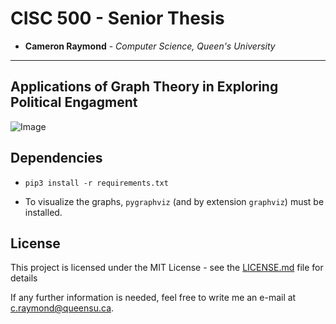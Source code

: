 # CISC 500 - Senior Thesis

* **Cameron Raymond** - *Computer Science, Queen's University*

** **

## Applications of Graph Theory in Exploring Political Engagment

![Image](https://raw.githubusercontent.com/cameron-raymond/CISC500-SeniorThesis/master/visualizations/JustinTrudeau_theJagmeetSingh_AndrewScheer_ElizabethMay_MaximeBernier_graph_4416_tweets_23754_retweeters_65897_retweets_topics0_1_2_3_4_5_6_7.png)

## Dependencies

* `pip3 install -r requirements.txt`

* To visualize the graphs, `pygraphviz` (and by extension `graphviz`) must be installed.

## License

This project is licensed under the MIT License - see the [LICENSE.md](LICENSE.md) file for details

If any further information is needed, feel free to write me an e-mail at c.raymond@queensu.ca.
